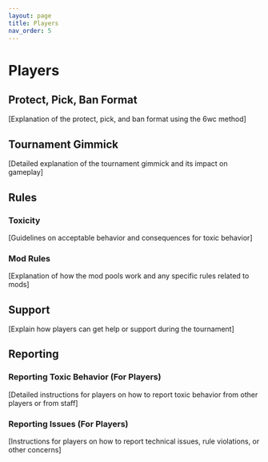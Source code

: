 ```yaml
---
layout: page
title: Players
nav_order: 5
---
```


# Players

## Protect, Pick, Ban Format
[Explanation of the protect, pick, and ban format using the 6wc method]

## Tournament Gimmick
[Detailed explanation of the tournament gimmick and its impact on gameplay]

## Rules

### Toxicity
[Guidelines on acceptable behavior and consequences for toxic behavior]

### Mod Rules
[Explanation of how the mod pools work and any specific rules related to mods]

## Support
[Explain how players can get help or support during the tournament]

## Reporting

### Reporting Toxic Behavior (For Players)
[Detailed instructions for players on how to report toxic behavior from other players or from staff]

### Reporting Issues (For Players)
[Instructions for players on how to report technical issues, rule violations, or other concerns]
